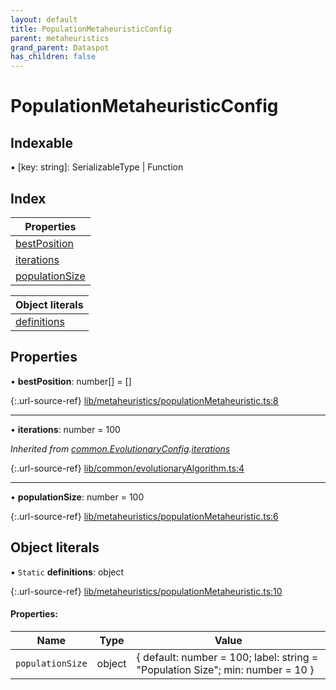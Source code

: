 ```yaml
---
layout: default
title: PopulationMetaheuristicConfig
parent: metaheuristics
grand_parent: Dataspot
has_children: false
---
```


# PopulationMetaheuristicConfig

## Indexable

▪ [key: string]: SerializableType \| Function

## Index

| Properties |
|-----------|
| [bestPosition](#bestposition) |
| [iterations](#iterations) |
| [populationSize](#populationsize) |

| Object literals |
|-----------|
| [definitions](#definitions) |

## Properties

•  **bestPosition**: number[] = []

{:.url-source-ref}
[lib/metaheuristics/populationMetaheuristic.ts:8](https://github.com/ascentcore/dataspot/blob/c80cb27/lib/metaheuristics/populationMetaheuristic.ts#L8)

___

•  **iterations**: number = 100

*Inherited from [common.EvolutionaryConfig](../common_evolutionaryconfig).[iterations](../common_evolutionaryconfig#iterations)*

{:.url-source-ref}
[lib/common/evolutionaryAlgorithm.ts:4](https://github.com/ascentcore/dataspot/blob/c80cb27/lib/common/evolutionaryAlgorithm.ts#L4)

___

•  **populationSize**: number = 100

{:.url-source-ref}
[lib/metaheuristics/populationMetaheuristic.ts:6](https://github.com/ascentcore/dataspot/blob/c80cb27/lib/metaheuristics/populationMetaheuristic.ts#L6)

## Object literals

▪ `Static` **definitions**: object

{:.url-source-ref}
[lib/metaheuristics/populationMetaheuristic.ts:10](https://github.com/ascentcore/dataspot/blob/c80cb27/lib/metaheuristics/populationMetaheuristic.ts#L10)

#### Properties:

Name | Type | Value |
------ | ------ | ------ |
`populationSize` | object | { default: number = 100; label: string = "Population Size"; min: number = 10 } |
